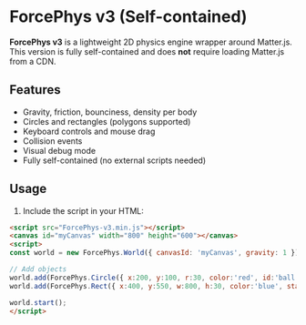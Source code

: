 # ForcePhys v3 (Self-contained)

**ForcePhys v3** is a lightweight 2D physics engine wrapper around Matter.js. This version is fully self-contained and does **not** require loading Matter.js from a CDN.

## Features

- Gravity, friction, bounciness, density per body
- Circles and rectangles (polygons supported)
- Keyboard controls and mouse drag
- Collision events
- Visual debug mode
- Fully self-contained (no external scripts needed)

## Usage

1. Include the script in your HTML:

```html
<script src="ForcePhys-v3.min.js"></script>
<canvas id="myCanvas" width="800" height="600"></canvas>
<script>
const world = new ForcePhys.World({ canvasId: 'myCanvas', gravity: 1 });

// Add objects
world.add(ForcePhys.Circle({ x:200, y:100, r:30, color:'red', id:'ball' }));
world.add(ForcePhys.Rect({ x:400, y:550, w:800, h:30, color:'blue', static:true }));

world.start();
</script>
